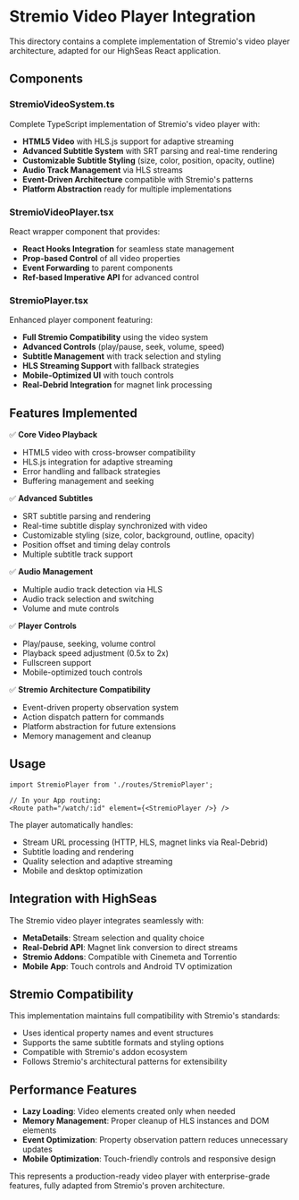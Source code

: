 # Stremio Video Player Integration

This directory contains a complete implementation of Stremio's video player architecture, adapted for our HighSeas React application.

## Components

### StremioVideoSystem.ts
Complete TypeScript implementation of Stremio's video player with:
- **HTML5 Video** with HLS.js support for adaptive streaming
- **Advanced Subtitle System** with SRT parsing and real-time rendering
- **Customizable Subtitle Styling** (size, color, position, opacity, outline)
- **Audio Track Management** via HLS streams
- **Event-Driven Architecture** compatible with Stremio's patterns
- **Platform Abstraction** ready for multiple implementations

### StremioVideoPlayer.tsx
React wrapper component that provides:
- **React Hooks Integration** for seamless state management
- **Prop-based Control** of all video properties
- **Event Forwarding** to parent components
- **Ref-based Imperative API** for advanced control

### StremioPlayer.tsx
Enhanced player component featuring:
- **Full Stremio Compatibility** using the video system
- **Advanced Controls** (play/pause, seek, volume, speed)
- **Subtitle Management** with track selection and styling
- **HLS Streaming Support** with fallback strategies
- **Mobile-Optimized UI** with touch controls
- **Real-Debrid Integration** for magnet link processing

## Features Implemented

✅ **Core Video Playback**
- HTML5 video with cross-browser compatibility
- HLS.js integration for adaptive streaming
- Error handling and fallback strategies
- Buffering management and seeking

✅ **Advanced Subtitles**
- SRT subtitle parsing and rendering
- Real-time subtitle display synchronized with video
- Customizable styling (size, color, background, outline, opacity)
- Position offset and timing delay controls
- Multiple subtitle track support

✅ **Audio Management**
- Multiple audio track detection via HLS
- Audio track selection and switching
- Volume and mute controls

✅ **Player Controls**
- Play/pause, seeking, volume control
- Playback speed adjustment (0.5x to 2x)
- Fullscreen support
- Mobile-optimized touch controls

✅ **Stremio Architecture Compatibility**
- Event-driven property observation system
- Action dispatch pattern for commands
- Platform abstraction for future extensions
- Memory management and cleanup

## Usage

```tsx
import StremioPlayer from './routes/StremioPlayer';

// In your App routing:
<Route path="/watch/:id" element={<StremioPlayer />} />
```

The player automatically handles:
- Stream URL processing (HTTP, HLS, magnet links via Real-Debrid)
- Subtitle loading and rendering
- Quality selection and adaptive streaming
- Mobile and desktop optimization

## Integration with HighSeas

The Stremio video player integrates seamlessly with:
- **MetaDetails**: Stream selection and quality choice
- **Real-Debrid API**: Magnet link conversion to direct streams
- **Stremio Addons**: Compatible with Cinemeta and Torrentio
- **Mobile App**: Touch controls and Android TV optimization

## Stremio Compatibility

This implementation maintains full compatibility with Stremio's standards:
- Uses identical property names and event structures
- Supports the same subtitle formats and styling options
- Compatible with Stremio's addon ecosystem
- Follows Stremio's architectural patterns for extensibility

## Performance Features

- **Lazy Loading**: Video elements created only when needed
- **Memory Management**: Proper cleanup of HLS instances and DOM elements
- **Event Optimization**: Property observation pattern reduces unnecessary updates
- **Mobile Optimization**: Touch-friendly controls and responsive design

This represents a production-ready video player with enterprise-grade features, fully adapted from Stremio's proven architecture.